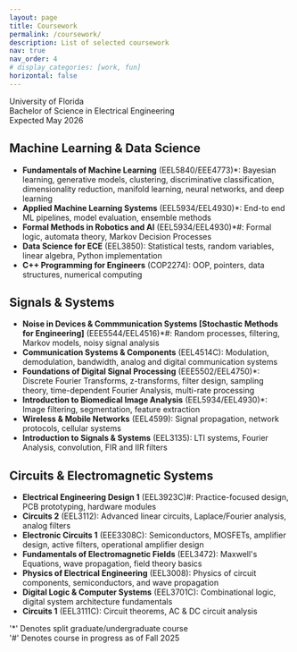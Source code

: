 ```yaml
---
layout: page
title: Coursework
permalink: /coursework/
description: List of selected coursework
nav: true
nav_order: 4
# display_categories: [work, fun]
horizontal: false
---
```

University of Florida  
Bachelor of Science in Electrical Engineering  
Expected May 2026  
  
## Machine Learning & Data Science  
- **Fundamentals of Machine Learning** (EEL5840/EEE4773)*: Bayesian learning, generative models, clustering, discriminative classification, dimensionality reduction, manifold learning, neural networks, and deep learning
- **Applied Machine Learning Systems** (EEL5934/EEL4930)*: End-to end ML pipelines, model evaluation, ensemble methods
- **Formal Methods in Robotics and AI** (EEL5934/EEL4930)*#: Formal logic, automata theory, Markov Decision Processes
- **Data Science for ECE** (EEL3850): Statistical tests, random variables, linear algebra, Python implementation
- **C++ Programming for Engineers** (COP2274): OOP, pointers, data structures, numerical computing

## Signals & Systems  
- **Noise in Devices & Commmunication Systems [Stochastic Methods for Engineering]** (EEE5544/EEL4516)*#: Random processes, filtering, Markov models, noisy signal analysis
- **Communication Systems & Components** (EEL4514C): Modulation, demodulation, bandwidth, analog and digital communication systems
- **Foundations of Digital Signal Processing** (EEE5502/EEL4750)*: Discrete Fourier Transforms, z-transforms, filter design, sampling theory, time-dependent Fourier Analysis, multi-rate processing
- **Introduction to Biomedical Image Analysis** (EEL5934/EEL4930)*: Image filtering, segmentation, feature extraction
- **Wireless & Mobile Networks** (EEL4599): Signal propagation, network protocols, cellular systems
- **Introduction to Signals & Systems** (EEL3135): LTI systems, Fourier Analysis, convolution, FIR and IIR filters

## Circuits & Electromagnetic Systems  
- **Electrical Engineering Design 1** (EEL3923C)#: Practice-focused design, PCB prototyping, hardware modules
- **Circuits 2** (EEL3112): Advanced linear circuits, Laplace/Fourier analysis, analog filters
- **Electronic Circuits 1** (EEE3308C): Semiconductors, MOSFETs, amplifier design, active filters, operational amplifier design
- **Fundamentals of Electromagnetic Fields** (EEL3472): Maxwell's Equations, wave propagation, field theory basics
- **Physics of Electrical Engineering** (EEL3008): Physics of circuit components, semiconductors, and wave propagation
- **Digital Logic & Computer Systems** (EEL3701C): Combinational logic, digital system architecture fundamentals
- **Circuits 1** (EEL3111C): Circuit theorems, AC & DC circuit analysis

'*' Denotes split graduate/undergraduate course  
'#' Denotes course in progress as of Fall 2025